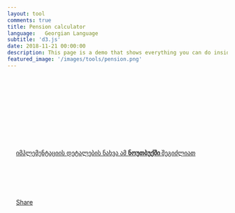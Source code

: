 ```yaml
---
layout: tool
comments: true
title: Pension calculator
language:   Georgian Language
subtitle: 'd3.js'
date: 2018-11-21 00:00:00
description: This page is a demo that shows everything you can do inside portfolio and blog posts.
featured_image: '/images/tools/pension.png'
---
```

<style>
.observable-wrapper svg{
  display:block;
  margin: 0 auto;
}


.observable-wrapper {
    margin-bottom: 15px;
}

.dc-wrapper-second{
    width:102%;
}

.observable-wrapper h1{
   margin-top: 60px;
   margin-bottom: 55px;
}

.observable-wrapper h2{
   margin-top: 60px;
   margin-bottom: 55px;
}

.observable-wrapper h3{
   margin-top: 60px;
   margin-bottom: 55px;
}



.single h1, .single h2, .single h3, .single h4, .single h5, .single h6, .single p, .single ul, .single ol {
    max-width: 80% !important; 
}

input {
  -webkit-appearance: initial;
 
}


ul, ol {
    list-style-position: initial !important;
}

.observablehq--inspect{
  display:none
}
 input[type=range] {
  box-sizing: border-box;
  font-size: 16px;
  line-height: 1;
  height: 2em;
  background-color: transparent;
  cursor: pointer;
  -webkit-appearance: none;
  width: 100%;
}
input[type=range]::-webkit-slider-thumb {
  -webkit-appearance: none;
}
input[type=range]:focus {
  outline: none;
}
input[type=range]::-ms-track {
  width: 100%;
  cursor: pointer;
  background: transparent;
  border-color: transparent;
  color: transparent;
}
input[type=range]::-webkit-slider-thumb {
  -webkit-appearance: none;
  width: 2em;
  height: 2em;
  margin-top: 0;
  background-color: #16a085;
  border-radius: 1em;
  border: 2px solid rgba(255, 255, 255, 0.5);
  cursor: pointer;
}
input[type=range]::-moz-range-thumb {
  width: 2em;
  height: 2em;
  margin-top: 0;
  background-color: #16a085;
  border-radius: 1em;
  border: 2px solid rgba(255, 255, 255, 0.5);
  cursor: pointer;
}
input[type=range]::-ms-thumb {
  width: 2em;
  height: 2em;
  margin-top: 0;
  background-color: #16a085;
  border-radius: 1em;
  border: 2px solid rgba(255, 255, 255, 0.5);
  cursor: pointer;
}
input[type=range]:hover::-webkit-slider-thumb {
  border-color: rgba(255, 255, 255, 0.7);
}
input[type=range]:hover::-moz-range-thumb {
  border-color: rgba(255, 255, 255, 0.7);
}
input[type=range]:hover::-ms-thumb {
  border-color: rgba(255, 255, 255, 0.7);
}
input[type=range]:active::-webkit-slider-thumb {
  border-color: #ffffff;
}
input[type=range]:active::-moz-range-thumb {
  border-color: #ffffff;
}
input[type=range]:active::-ms-thumb {
  border-color: #ffffff;
}
input[type=range]::-webkit-slider-runnable-track {
  width: 100%;
  cursor: pointer;
  height: 1em;
  border-bottom: 2px solid rgba(255, 255, 255, 0.5);
  background-color: transparent;
}
input[type=range]::-moz-range-track {
  width: 100%;
  cursor: pointer;
  height: 1em;
  border-bottom: 2px solid rgba(255, 255, 255, 0.5);
  background-color: transparent;
}
input[type=range]::-ms-track {
  background: transparent;
  border-color: transparent;
  color: transparent;
}
section {
  display: flex;
  position: absolute;
  top: 0;
  bottom: 0;
  left: 0;
  right: 0;
  background-color: #16a085;
}
section div {
  margin: auto;
  width: 80%;
}
section h1 {
  font-family: "Helvetica Neue", Helvetical, Arial, sans-serif;
  font-weight: 300;
  margin-bottom: 100px;
  text-align: center;
  font-size: 42px;
  color: rgba(0, 0, 0, 0.3);
}
.block{
  display:inline-block;
  width:49%;
  padding:5px;
  float:left;
}


/*!
// CSS only Responsive Tables
// http://dbushell.com/2016/03/04/css-only-responsive-tables/
// by David Bushell
*/

.rtable {
  /*!
  // IE needs inline-block to position scrolling shadows otherwise use:
  // display: block;
  // max-width: min-content;
  */
  display: inline-block;
  vertical-align: top;
  max-width: 100%;
  
  overflow-x: auto;
  
  // optional - looks better for small cell values
  white-space: nowrap;

  border-collapse: collapse;
  border-spacing: 0;
}

.rtable,
.rtable--flip tbody {
  // optional - enable iOS momentum scrolling
  -webkit-overflow-scrolling: touch;
  
  // scrolling shadows
  background: radial-gradient(left, ellipse, rgba(0,0,0, .2) 0%, rgba(0,0,0, 0) 75%) 0 center,
              radial-gradient(right, ellipse, rgba(0,0,0, .2) 0%, rgba(0,0,0, 0) 75%) 100% center;
  background-size: 10px 100%, 10px 100%;
  background-attachment: scroll, scroll;
  background-repeat: no-repeat;
}

// change these gradients from white to your background colour if it differs
// gradient on the first cells to hide the left shadow
.rtable td:first-child,
.rtable--flip tbody tr:first-child {
  background-image: linear-gradient(to right, rgba(255,255,255, 1) 50%, rgba(255,255,255, 0) 100%);
  background-repeat: no-repeat;
  background-size: 20px 100%;
}

// gradient on the last cells to hide the right shadow
.rtable td:last-child,
.rtable--flip tbody tr:last-child {
  background-image: linear-gradient(to left, rgba(255,255,255, 1) 50%, rgba(255,255,255, 0) 100%);
  background-repeat: no-repeat;
  background-position: 100% 0;
  background-size: 20px 100%;
}

.rtable th {
  font-size: 11px;
  text-align: left;
  background: #f2f0e6;
}

.rtable th,
.rtable td {
  padding: 6px 12px;
  border: 1px solid #d9d7ce;
}

.rtable--flip {
  display: flex;
  overflow: hidden;
  background: none;
}

.rtable--flip thead {
  display: flex;
  flex-shrink: 0;
  min-width: min-content;
}

.rtable--flip tbody {
  display: flex;
  position: relative;
  overflow-x: auto;
  overflow-y: hidden;
}

.rtable--flip tr {
  display: flex;
  flex-direction: column;
  min-width: min-content;
  flex-shrink: 0;
}

.rtable--flip td,
.rtable--flip th {
  display: block;
}

.rtable--flip td {
  background-image: none !important;
  // border-collapse is no longer active
  border-left: 0;
}

// border-collapse is no longer active
.rtable--flip th:not(:last-child),
.rtable--flip td:not(:last-child) {
  border-bottom: 0;
}






.dropdown  select{
  display: inline-block;
  position: relative;
  overflow: hidden;
  height: 28px;
  width: 208px;
  background: #f2f2f2;
  border: 1px solid;
  border-color: white #f7f7f7 whitesmoke;
  border-radius: 3px;
  background-image: -webkit-linear-gradient(top, transparent, rgba(0, 0, 0, 0.06));
  background-image: -moz-linear-gradient(top, transparent, rgba(0, 0, 0, 0.06));
  background-image: -o-linear-gradient(top, transparent, rgba(0, 0, 0, 0.06));
  background-image: linear-gradient(to bottom, transparent, rgba(0, 0, 0, 0.06));
  -webkit-box-shadow: 0 1px 1px rgba(0, 0, 0, 0.08);
  box-shadow: 0 1px 1px rgba(0, 0, 0, 0.08);
}

.dropdown select:before, .dropdown select:after {
  content: '';
  position: absolute;
  z-index: 2;
  top: 9px;
  right: 10px;
  width: 0;
  height: 0;
  border: 4px dashed;
  border-color: #888888 transparent;
  pointer-events: none;
}

.dropdown select:before {
  border-bottom-style: solid;
  border-top: none;
}

.dropdown select:after {
  margin-top: 7px;
  border-top-style: solid;
  border-bottom: none;
}

.dropdown-select select{
  position: relative;
  width: 130%;
  margin: 0;
  padding: 6px 8px 6px 10px;
  height: 28px;
  line-height: 14px;
  font-size: 12px;
  color: #62717a;
  text-shadow: 0 1px white;
  background: #f2f2f2; /* Fallback for IE 8 */
  background: rgba(0, 0, 0, 0) !important; /* "transparent" doesn't work with Opera */
  border: 0;
  border-radius: 0;
  -webkit-appearance: none;
}

.dropdown-select select:focus {
  z-index: 3;
  width: 100%;
  color: #394349;
  outline: 2px solid #49aff2;
  outline: 2px solid -webkit-focus-ring-color;
  outline-offset: -2px;
}

.dropdown-select select > option {
  margin: 3px;
  padding: 6px 8px;
  text-shadow: none;
  background: #f2f2f2;
  border-radius: 3px;
  cursor: pointer;
}

/* Fix for IE 8 putting the arrows behind the select element. */

.lt-ie9 .dropdown {
  z-index: 1;
}

.lt-ie9 .dropdown-select {
  z-index: -1;
}

.lt-ie9 .dropdown-select:focus {
  z-index: 3;
}

/* Dirty fix for Firefox adding padding where it shouldn't. */

@-moz-document url-prefix() {
  .dropdown-select {
    padding-left: 6px;
  }
}

input[type=range]::-webkit-slider-runnable-track {
  /* width: 100%;
  height: 8.4px;
  cursor: pointer;
  box-shadow: 1px 1px 1px #000000, 0px 0px 1px #0d0d0d;
  background: #3071a9;
  border-radius: 1.3px;
  border: 0.2px solid #010101; */
  
  border-bottom: 2px solid #00A586;
}

input[type=range]::-moz-range-track {

  border-bottom: 2px solid #00A586;
  margin-top:5px;
}

.div-number-14{
  display:inline;
}
.div-number-15{
      display: inline-block;
    width: 65%;
}
.widgets{
   width:33%;
   display:inline-block;
}
.widget{
  text-align:center;
  /* display:inline-block; */
  width:100%;
  background:#00A586;
  padding-top:20px;
   padding-bottom:20px;
   color:white;
   min-height:125px;
   float:left;
   margin-left:5px;
   margin-bottom:5px;
}

.widget div{
  margin-bottom:10px;
}

.widget .number{
  font-size:40px;
}

.pension-wrapper{
  padding:20px;
}


@media screen and (max-width: 900px) {
  table{
    width:50% !important;
  }
  .widgets{
     width:100%;
  }
  .div-number-14{
  display:inline-block;
}
  .widget .number{
    
   }

   .widget{
      margin-left:2px !important;
   }
   .block{
     width:90%;
   }
}
</style> 
<div class='pension-wrapper'>
<div id="fb-root"></div>
 <div class='observable-wrapper div-number-1'>
</div>
<div>
<div class='block'>
  <div class='observable-wrapper div-number-2'>
  </div>
  <div class='observable-wrapper div-number-3'>
  </div>
 </div>

 <div class='block'>
  <div class='observable-wrapper div-number-5'>
  </div>
  <div class='observable-wrapper div-number-6'>
  </div>
 </div>

 <div class='block'>
  <div class='observable-wrapper div-number-8'>
  </div>
  <div class='observable-wrapper div-number-9'>
  </div>
 </div>


 <div class='block'>
  <div class='observable-wrapper div-number-11'>
  </div>
  <div class='observable-wrapper dropdown div-number-12'>
  </div>
 </div>
</div>

<div class="full-page-blog-width" style="clear:both">
 

</div>
<br/><br/>
<a href='https://beta.observablehq.com/@bumbeishvili/pension-calculator/2'>იმპლემენტაციის დეტალების ნახვა ამ <b>ნოუთბუქში </b>შეგიძლიათ  </a>

<br/><br/><br/><br/>


<div class="fb-share-button" data-href="https://bumbeishvili.github.io/tools/pension-calculator" data-layout="button_count" data-size="large" data-mobile-iframe="true"><a target="_blank" href="https://www.facebook.com/sharer/sharer.php?u=https%3A%2F%2Fbumbeishvili.github.io%2Ftools%2Fpension-calculator&amp;src=sdkpreparse" class="fb-xfbml-parse-ignore">Share</a></div>
</div>
<div style='display:none' data-type='module' class='script-this'>
    
 console.log('start')
  import notebook from "https://api.observablehq.com/@bumbeishvili/pension-calculator/2.js";

console.log('imported')

const html = document.querySelector('.full-page-blog-width').innerHTML;
document.querySelector('.full-page-blog-width').innerHTML=(html+notebook.modules[0].variables
.filter(d=>d)
.map((d,i)=>{
  if(i<7) return '';
  return ` <d`+`iv class="observable-wrapper div-number-${i}" 
               ${i>=21?"style='display:none'":''}></`+`div>`
})
.join(''));

console.log('created')


  import {Inspector, Runtime} from "https://unpkg.com/@observablehq/runtime@3/dist/runtime.js";
 
 

   let i=1;
   Runtime.load(notebook, (variable) => {
       const selector = `.observable-wrapper.div-number-${i++}`
       if(document.querySelector(selector)){
      return new Inspector(document.querySelector(selector));
       }

   });

console.log('finished');


   
</div>
 

<script>

     s = document.createElement('script');
    s.type = 'module';
    var code = document.querySelector('.script-this').innerText;
    try {
      s.appendChild(document.createTextNode(code));
      document.body.appendChild(s);
    } catch (e) {
      s.text = code;
      document.body.appendChild(s);
}

 </script>